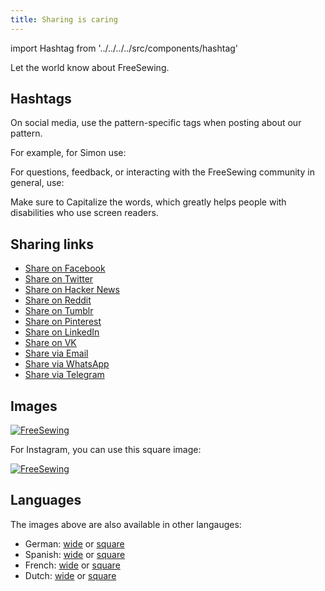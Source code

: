```yaml
---
title: Sharing is caring
---
```


import Hashtag from '../../../../src/components/hashtag'

Let the world know about FreeSewing.

## Hashtags

On social media, use the pattern-specific tags when posting about our pattern.

For example, for Simon use:
<Hashtag tag='FreeSewingSimon' title='Simon Hashtag' />


For questions, feedback, or interacting with the FreeSewing community in general, use:
<Hashtag tag='AskFreeSewing' title='Ask FreeSewing Hashtag' />

<Tip>

Make sure to Capitalize the words, which greatly helps people with disabilities who use screen readers.

</Tip>

## Sharing links

 - [Share on Facebook](https://facebook.com/sharer/sharer.php?u=https%3A%2F%2Ffreesewing.org%2F)
 - [Share on Twitter](https://twitter.com/intent/tweet/?text=FreeSewing%20is%20an%20open%20source%20platform%20for%20made-to-measure%20sewing%20patterns&amp;url=https%3A%2F%2Ffreesewing.org%2F)
 - [Share on Hacker News](https://news.ycombinator.com/submitlink?u=https%3A%2F%2Ffreesewing.org%2F&amp;t=FreeSewing%20is%20an%20open%20source%20platform%20for%20made-to-measure%20sewing%20patterns)
 - [Share on Reddit](https://reddit.com/submit/?url=https%3A%2F%2Ffreesewing.org%2F&amp;resubmit=true&amp;title=FreeSewing%20is%20an%20open%20source%20platform%20for%20made-to-measure%20sewing%20patterns)
 - [Share on Tumblr](https://www.tumblr.com/widgets/share/tool?posttype=link&amp;title=FreeSewing%20is%20an%20open%20source%20platform%20for%20made-to-measure%20sewing%20patterns&amp;caption=FreeSewing%20is%20an%20open%20source%20platform%20for%20made-to-measure%20sewing%20patterns&amp;content=https%3A%2F%2Ffreesewing.org%2F&amp;canonicalUrl=https%3A%2F%2Ffreesewing.org%2F&amp;shareSource=tumblr_share_button)
 - [Share on Pinterest](https://pinterest.com/pin/create/button/?url=https%3A%2F%2Ffreesewing.org%2F&amp;media=https%3A%2F%2Ffreesewing.org%2F&amp;description=FreeSewing%20is%20an%20open%20source%20platform%20for%20made-to-measure%20sewing%20patterns)
 - [Share on LinkedIn](https://www.linkedin.com/shareArticle?mini=true&amp;url=https%3A%2F%2Ffreesewing.org%2F&amp;title=FreeSewing%20is%20an%20open%20source%20platform%20for%20made-to-measure%20sewing%20patterns&amp;summary=FreeSewing%20is%20an%20open%20source%20platform%20for%20made-to-measure%20sewing%20patterns&amp;source=https%3A%2F%2Ffreesewing.org%2F)
 - [Share on VK](http://vk.com/share.php?title=FreeSewing%20is%20an%20open%20source%20platform%20for%20made-to-measure%20sewing%20patterns&amp;url=https%3A%2F%2Ffreesewing.org%2F)
 - [Share via Email](mailto:?subject=FreeSewing%20is%20an%20open%20source%20platform%20for%20made-to-measure%20sewing%20patterns&amp;body=https%3A%2F%2Ffreesewing.org%2F)
 - [Share via WhatsApp](whatsapp://send?text=FreeSewing%20is%20an%20open%20source%20platform%20for%20made-to-measure%20sewing%20patterns%20https%3A%2F%2Ffreesewing.org%2F)
 - [Share via Telegram](https://telegram.me/share/url?text=FreeSewing%20is%20an%20open%20source%20platform%20for%20made-to-measure%20sewing%20patterns&amp;url=https%3A%2F%2Ffreesewing.org%2F)


## Images

[![FreeSewing](/share/en.wide.jpg)](/share/en.wide.jpg)


For Instagram, you can use this square image:

[![FreeSewing](/share/en.square.jpg)](/share/en.square.jpg)

## Languages

The images above are also available in other langauges:

 - German: [wide](/share/de.wide.jpg) or [square](/share/de.square.jpg)
 - Spanish: [wide](/share/es.wide.jpg) or [square](/share/es.square.jpg)
 - French: [wide](/share/fr.wide.jpg) or [square](/share/fr.square.jpg)
 - Dutch: [wide](/share/nl.wide.jpg) or [square](/share/nl.square.jpg)
